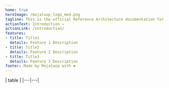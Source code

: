 ```yaml
---
home: true
heroImage: /mojaloop_logo_med.png
tagline: This is the official Reference Architecture documentation for the Mojaloop project.
actionText: Introduction →
actionLink: /introduction/
features:
- title: Title1
  details: Feature 1 Description
- title: Title2
  details: Feature 2 Description
- title: Title3
  details: Feature 3 Description
footer: Made by Mojaloop with ❤️
---
```


| table |
|---|---|
